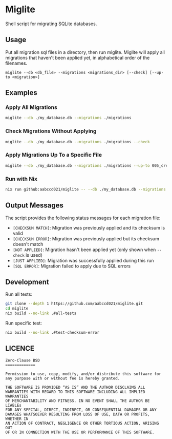 # Miglite

Shell script for migrating SQLite databases.

## Usage

Put all migration sql files in a directory, then run miglite.
Miglite will apply all migrations that haven't been applied yet,
in alphabetical order of the filenames.

```
miglite --db <db_file> --migrations <migrations_dir> [--check] [--up-to <migration>]
```

## Examples

### Apply All Migrations

```bash
miglite --db ./my_database.db --migrations ./migrations
```

### Check Migrations Without Applying

```bash
miglite --db ./my_database.db --migrations ./migrations --check
```

### Apply Migrations Up To a Specific File

```bash
miglite --db ./my_database.db --migrations ./migrations --up-to 005_create_products.sql
```

### Run with Nix

```sh
nix run github:aabccd021/miglite -- --db ./my_database.db --migrations ./migrations
```

## Output Messages

The script provides the following status messages for each migration file:

- `[CHECKSUM MATCH]`: Migration was previously applied and its checksum is valid
- `[CHECKSUM ERROR]`: Migration was previously applied but its checksum doesn't match
- `[NOT APPLIED]`: Migration hasn't been applied yet (only shown when `--check` is used)
- `[JUST APPLIED]`: Migration was successfully applied during this run
- `[SQL ERROR]`: Migration failed to apply due to SQL errors

## Development

Run all tests:

```sh
git clone --depth 1 https://github.com/aabccd021/miglite.git
cd miglite
nix build --no-link .#all-tests
```

Run specific test:

```sh
nix build --no-link .#test-checksum-error
```

## LICENCE

```
Zero-Clause BSD
=============

Permission to use, copy, modify, and/or distribute this software for
any purpose with or without fee is hereby granted.

THE SOFTWARE IS PROVIDED “AS IS” AND THE AUTHOR DISCLAIMS ALL
WARRANTIES WITH REGARD TO THIS SOFTWARE INCLUDING ALL IMPLIED WARRANTIES
OF MERCHANTABILITY AND FITNESS. IN NO EVENT SHALL THE AUTHOR BE LIABLEs
FOR ANY SPECIAL, DIRECT, INDIRECT, OR CONSEQUENTIAL DAMAGES OR ANY
DAMAGES WHATSOEVER RESULTING FROM LOSS OF USE, DATA OR PROFITS, WHETHER IN
AN ACTION OF CONTRACT, NEGLIGENCE OR OTHER TORTIOUS ACTION, ARISING OUT
OF OR IN CONNECTION WITH THE USE OR PERFORMANCE OF THIS SOFTWARE.
```
